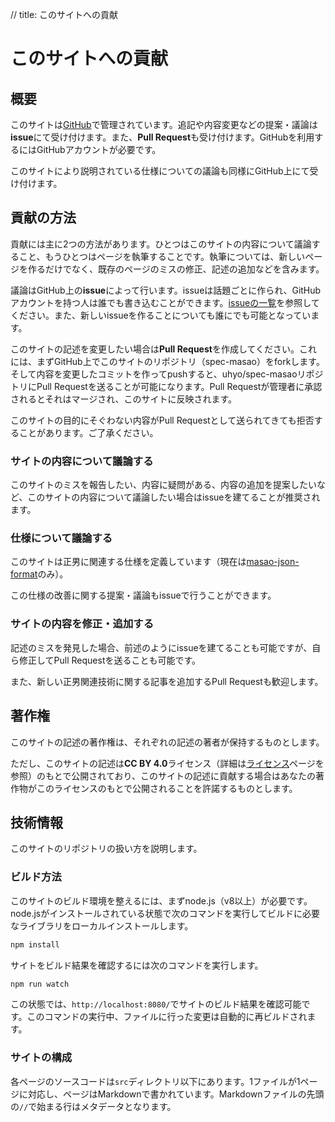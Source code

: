 // title: このサイトへの貢献

# このサイトへの貢献

## 概要
このサイトは[GitHub](https://github.com/uhyo/spec-masao)で管理されています。追記や内容変更などの提案・議論は**issue**にて受け付けます。また、**Pull Request**も受け付けます。GitHubを利用するにはGitHubアカウントが必要です。

このサイトにより説明されている仕様についての議論も同様にGitHub上にて受け付けます。

## 貢献の方法
貢献には主に2つの方法があります。ひとつはこのサイトの内容について議論すること、もうひとつはページを執筆することです。執筆については、新しいページを作るだけでなく、既存のページのミスの修正、記述の追加などを含みます。

議論はGitHub上の**issue**によって行います。issueは話題ごとに作られ、GitHubアカウントを持つ人は誰でも書き込むことができます。[issueの一覧](https://github.com/uhyo/spec-masao/issues)を参照してください。また、新しいissueを作ることについても誰にでも可能となっています。

このサイトの記述を変更したい場合は**Pull Request**を作成してください。これには、まずGitHub上でこのサイトのリポジトリ（spec-masao）をforkします。そして内容を変更したコミットを作ってpushすると、uhyo/spec-masaoリポジトリにPull Requestを送ることが可能になります。Pull Requestが管理者に承認されるとそれはマージされ、このサイトに反映されます。

このサイトの目的にそぐわない内容がPull Requestとして送られてきても拒否することがあります。ご了承ください。

### サイトの内容について議論する
このサイトのミスを報告したい、内容に疑問がある、内容の追加を提案したいなど、このサイトの内容について議論したい場合はissueを建てることが推奨されます。

### 仕様について議論する
このサイトは正男に関連する仕様を定義しています（現在は[masao-json-format](/masao-json-format/)のみ）。

この仕様の改善に関する提案・議論もissueで行うことができます。

### サイトの内容を修正・追加する
記述のミスを発見した場合、前述のようにissueを建てることも可能ですが、自ら修正してPull Requestを送ることも可能です。

また、新しい正男関連技術に関する記事を追加するPull Requestも歓迎します。

## 著作権
このサイトの記述の著作権は、それぞれの記述の著者が保持するものとします。

ただし、このサイトの記述は**CC BY 4.0**ライセンス（詳細は[ライセンス](/license.html)ページを参照）のもとで公開されており、このサイトの記述に貢献する場合はあなたの著作物がこのライセンスのもとで公開されることを許諾するものとします。

## 技術情報
このサイトのリポジトリの扱い方を説明します。

### ビルド方法

このサイトのビルド環境を整えるには、まずnode.js（v8以上）が必要です。node.jsがインストールされている状態で次のコマンドを実行してビルドに必要なライブラリをローカルインストールします。

```sh
npm install
```

サイトをビルド結果を確認するには次のコマンドを実行します。

```sh
npm run watch
```

この状態では、`http://localhost:8080/`でサイトのビルド結果を確認可能です。このコマンドの実行中、ファイルに行った変更は自動的に再ビルドされます。

### サイトの構成
各ページのソースコードは`src`ディレクトリ以下にあります。1ファイルが1ページに対応し、ページはMarkdownで書かれています。Markdownファイルの先頭の`//`で始まる行はメタデータとなります。
